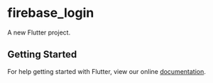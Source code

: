 # firebase_login

A new Flutter project.

## Getting Started

For help getting started with Flutter, view our online
[documentation](https://flutter.io/).
